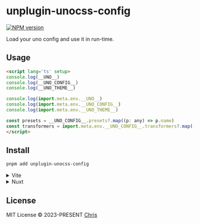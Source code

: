 # unplugin-unocss-config

[![NPM version](https://img.shields.io/npm/v/unplugin-unocss-config?color=a1b858&label=)](https://www.npmjs.com/package/unplugin-unocss-config)

Load your uno config and use it in run-time.

## Usage

```html
<script lang='ts' setup>
console.log(__UNO__)
console.log(__UNO_CONFIG__)
console.log(__UNO_THEME__)

console.log(import.meta.env.__UNO__)
console.log(import.meta.env.__UNO_CONFIG__)
console.log(import.meta.env.__UNO_THEME__)

const presets = __UNO_CONFIG__.presets?.map((p: any) => p.name)
const transformers = import.meta.env.__UNO_CONFIG__.transformers?.map((t: any) => t.name)
</script>
```

## Install

```bash
pnpm add unplugin-unocss-config
```

<details>
<summary>Vite</summary><br>

```ts
// vite.config.ts
import UnoCSSConfig from 'unplugin-unocss-config/vite'

export default defineConfig({
  plugins: [
    UnoCSSConfig(),
  ],
})
```

### Type
```ts
// vite-env.d.ts
/// <reference types="unplugin-unocss-config/client" />
```

Example: [`playground/`](./playground/)

</details>

<details>
<summary>Nuxt</summary><br>

```ts
// nuxt.config.js
export default {
  buildModules: [
    ['unplugin-unocss-config/nuxt', { /* options */ }],
  ],
}
```

> This module works for both Nuxt 2 and [Nuxt Vite](https://github.com/nuxt/vite)

<br></details>

## License

MIT License &copy; 2023-PRESENT [Chris](https://github.com/zyyv)
